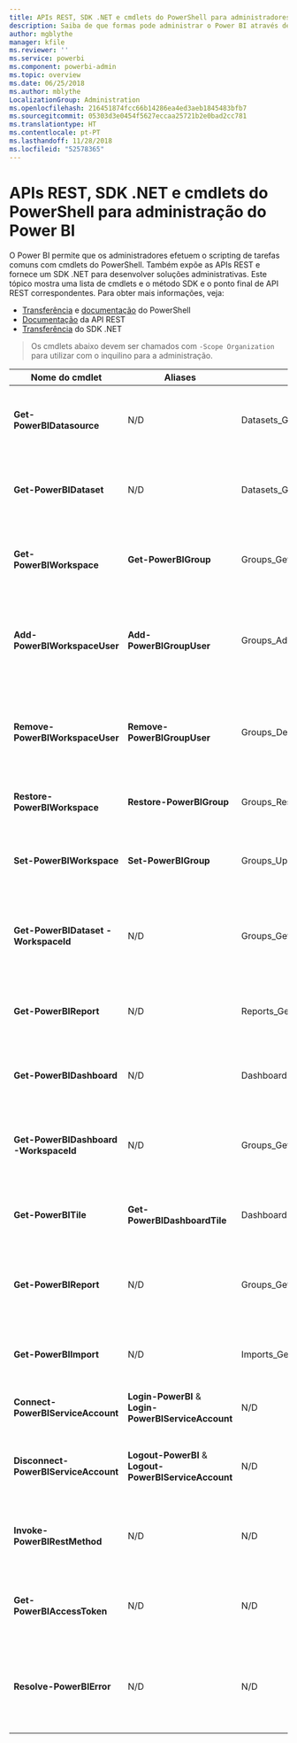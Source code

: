 ```yaml
---
title: APIs REST, SDK .NET e cmdlets do PowerShell para administradores
description: Saiba de que formas pode administrar o Power BI através de scripts e APIs de programação.
author: mgblythe
manager: kfile
ms.reviewer: ''
ms.service: powerbi
ms.component: powerbi-admin
ms.topic: overview
ms.date: 06/25/2018
ms.author: mblythe
LocalizationGroup: Administration
ms.openlocfilehash: 216451874fcc66b14286ea4ed3aeb1845483bfb7
ms.sourcegitcommit: 05303d3e0454f5627eccaa25721b2e0bad2cc781
ms.translationtype: HT
ms.contentlocale: pt-PT
ms.lasthandoff: 11/28/2018
ms.locfileid: "52578365"
---
```

# <a name="powershell-cmdlets-rest-apis-and-net-sdk-for-power-bi-administration"></a>APIs REST, SDK .NET e cmdlets do PowerShell para administração do Power BI
O Power BI permite que os administradores efetuem o scripting de tarefas comuns com cmdlets do PowerShell. Também expõe as APIs REST e fornece um SDK .NET para desenvolver soluções administrativas. Este tópico mostra uma lista de cmdlets e o método SDK e o ponto final de API REST correspondentes. Para obter mais informações, veja:

- [Transferência](https://www.powershellgallery.com/packages/MicrosoftPowerBIMgmt/) e [documentação](https://docs.microsoft.com/powershell/power-bi/overview?view=powerbi-ps) do PowerShell
- [Documentação](https://docs.microsoft.com/rest/api/power-bi/admin) da API REST
- [Transferência](https://www.nuget.org/packages/Microsoft.PowerBI.Api/) do SDK .NET

> Os cmdlets abaixo devem ser chamados com `-Scope Organization` para utilizar com o inquilino para a administração.

| **Nome do cmdlet** | **Aliases** | **Método SDK** | **Ponto final de API REST** | **Descrição** |
| --- | --- | --- | --- | --- |
| **Get-PowerBIDatasource** | N/D | Datasets\_GetDataSourcesAsAdmin | /v1.0/myorg/admin/datasets/{datasetkey}/datasources | Obtém as origens de dados de um determinado conjunto de dados. |
| **Get-PowerBIDataset** | N/D | Datasets\_GetDatasetsAsAdmin | /v1.0/myorg/admin/datasets | Obtém a lista completa de conjuntos de dados num inquilino do Power BI. |
| **Get-PowerBIWorkspace** | **Get-PowerBIGroup** | Groups\_GetGroupsAsAdmin | /v1.0/myorg/admin/groups | Obtém a lista completa de áreas de trabalho num inquilino do Power BI. |
| **Add-PowerBIWorkspaceUser** | **Add-PowerBIGroupUser** |Groups\_AddUserAsAdmin | /v1.0/myorg/admin/groups/{groupId}/users | Adiciona um utilizador como membro de uma determinada área de trabalho. |
| **Remove-PowerBIWorkspaceUser** | **Remove-PowerBIGroupUser** | Groups\_DeleteUserAsAdmin | /v1.0/myorg/admin/groups/{groupId}/users/{user} | Remove um utilizador da lista de membros de uma determinada área de trabalho. |
| **Restore-PowerBIWorkspace** |**Restore-PowerBIGroup** | Groups\_RestoreDeletedGroupAsAdmin | /v1.0/myorg/admin/groups/{groupId}/restore | Restaura uma área de trabalho eliminada. |
| **Set-PowerBIWorkspace** |**Set-PowerBIGroup** | Groups\_UpdateGroupAsAdmin | /v1.0/myorg/admin/groups/{groupId} | Atualiza as propriedades de uma determinada área de trabalho. |
| **Get-PowerBIDataset -WorkspaceId** | N/D | Groups\_GetDatasetsAsAdmin | /v1.0/myorg/admin/groups/{group\_id}/datasets | Obtém os conjuntos de dados dentro de uma determinada área de trabalho. |
| **Get-PowerBIReport** | N/D | Reports\_GetReportsAsAdmin | /v1.0/myorg/admin/reports | Obtém a lista completa de conjuntos de relatórios num inquilino do Power BI. |
| **Get-PowerBIDashboard** | N/D | Dashboards\_GetDashboardsAsAdmin | /v1.0/myorg/admin/dashboards | Obtém a lista completa de dashboards num inquilino do Power BI. |
| **Get-PowerBIDashboard -WorkspaceId** | N/D | Groups\_GetDashboardsAsAdmin | /v1.0/myorg/admin/groups/{group\_id}/dashboards | Obtém os dashboards dentro de uma determinada área de trabalho. |
| **Get-PowerBITile** | **Get-PowerBIDashboardTile** | Dashboards\_GetTilesAsAdmin | /v1.0/myorg/admin/dashboards/{dashboard\_id}/tiles | Obtém os mosaicos de um determinado dashboard. |
| **Get-PowerBIReport** | N/D | Groups\_GetReportsAsAdmin | /v1.0/myorg/admin/groups/{group\_id}/reports | Obtém os relatórios dentro de uma determinada área de trabalho. |
| **Get-PowerBIImport** | N/D | Imports\_GetImportsAsAdmin | /v1.0/myorg/admin/imports | Obtém a lista completa de importações num inquilino do Power BI. |
| **Connect-PowerBIServiceAccount** | **Login-PowerBI** &  **Login-PowerBIServiceAccount** | N/D | N/D | Inicia sessão no Power BI e começa uma sessão. |
| **Disconnect-PowerBIServiceAccount** | **Logout-PowerBI** & **Logout-PowerBIServiceAccount** | N/D | N/D | Termina a sessão no Power BI e fecha a sessão existente. |
| **Invoke-PowerBIRestMethod**| N/D | N/D | N/D | Envia chamadas arbitrárias à API REST para o Power BI. |
| **Get-PowerBIAccessToken**| N/D | N/D | N/D | Obtém o token de acesso do Power BI numa sessão. |
| **Resolve-PowerBIError**| N/D | N/D | N/D | Obtém informações detalhadas sobre os erros de ativações de cmdlets sem erro. |

